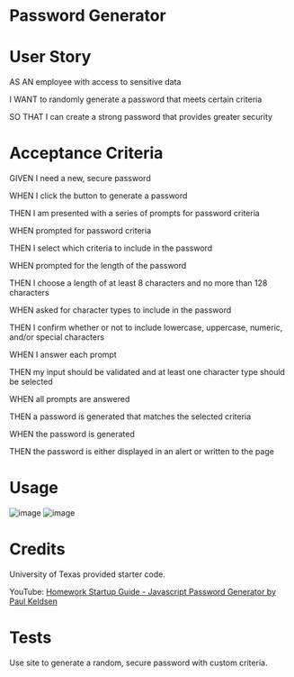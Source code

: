 # Password Generator

 # User Story

AS AN employee with access to sensitive data

I WANT to randomly generate a password that meets certain criteria

SO THAT I can create a strong password that provides greater security

 # Acceptance Criteria

GIVEN I need a new, secure password

WHEN I click the button to generate a password

THEN I am presented with a series of prompts for password criteria

WHEN prompted for password criteria

THEN I select which criteria to include in the password

WHEN prompted for the length of the password

THEN I choose a length of at least 8 characters and no more than 128 characters

WHEN asked for character types to include in the password

THEN I confirm whether or not to include lowercase, uppercase, numeric, and/or special characters

WHEN I answer each prompt

THEN my input should be validated and at least one character type should be selected

WHEN all prompts are answered

THEN a password is generated that matches the selected criteria

WHEN the password is generated

THEN the password is either displayed in an alert or written to the page

# Usage

![image](./Develop/Screenshot%202023-10-01%20at%204.09.12 PM.png)
![image](./Develop/Screenshot%202023-10-01%20at%204.09.36 PM.png[])

# Credits

University of Texas provided starter code.

YouTube: [Homework Startup Guide - Javascript Password Generator by Paul Keldsen](https://www.youtube.com/watch?v=x4HUaiazDes)

# Tests

Use site to generate a random, secure password with custom criteria.